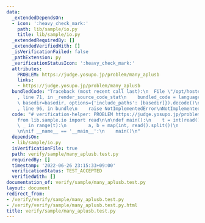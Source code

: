 ```yaml
---
data:
  _extendedDependsOn:
  - icon: ':heavy_check_mark:'
    path: lib/sample/io.py
    title: lib/sample/io.py
  _extendedRequiredBy: []
  _extendedVerifiedWith: []
  _isVerificationFailed: false
  _pathExtension: py
  _verificationStatusIcon: ':heavy_check_mark:'
  attributes:
    PROBLEM: https://judge.yosupo.jp/problem/many_aplusb
    links:
    - https://judge.yosupo.jp/problem/many_aplusb
  bundledCode: "Traceback (most recent call last):\n  File \"/opt/hostedtoolcache/Python/3.10.5/x64/lib/python3.10/site-packages/onlinejudge_verify/documentation/build.py\"\
    , line 71, in _render_source_code_stat\n    bundled_code = language.bundle(stat.path,\
    \ basedir=basedir, options={'include_paths': [basedir]}).decode()\n  File \"/opt/hostedtoolcache/Python/3.10.5/x64/lib/python3.10/site-packages/onlinejudge_verify/languages/python.py\"\
    , line 96, in bundle\n    raise NotImplementedError\nNotImplementedError\n"
  code: "# verification-helper: PROBLEM https://judge.yosupo.jp/problem/many_aplusb\n\
    from lib.sample.io import read\n\n\ndef main():\n    t = int(read())\n    for\
    \ _ in range(t):\n        a, b = map(int, read().split())\n        print(a + b)\n\
    \n\nif __name__ == '__main__':\n    main()\n"
  dependsOn:
  - lib/sample/io.py
  isVerificationFile: true
  path: verify/sample/many_aplusb.test.py
  requiredBy: []
  timestamp: '2022-06-26 23:15:33+09:00'
  verificationStatus: TEST_ACCEPTED
  verifiedWith: []
documentation_of: verify/sample/many_aplusb.test.py
layout: document
redirect_from:
- /verify/verify/sample/many_aplusb.test.py
- /verify/verify/sample/many_aplusb.test.py.html
title: verify/sample/many_aplusb.test.py
---
```

